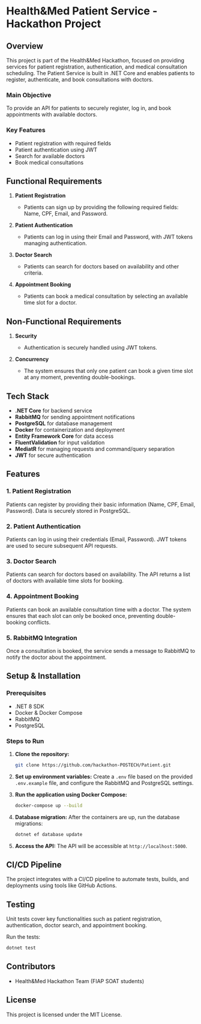 # Health&Med Patient Service - Hackathon Project

## Overview

This project is part of the Health&Med Hackathon, focused on providing services for patient registration, authentication, and medical consultation scheduling. The Patient Service is built in .NET Core and enables patients to register, authenticate, and book consultations with doctors.

### Main Objective
To provide an API for patients to securely register, log in, and book appointments with available doctors.

### Key Features
- Patient registration with required fields
- Patient authentication using JWT
- Search for available doctors
- Book medical consultations

## Functional Requirements
1. **Patient Registration**
   - Patients can sign up by providing the following required fields: Name, CPF, Email, and Password.
   
2. **Patient Authentication**
   - Patients can log in using their Email and Password, with JWT tokens managing authentication.

3. **Doctor Search**
   - Patients can search for doctors based on availability and other criteria.

4. **Appointment Booking**
   - Patients can book a medical consultation by selecting an available time slot for a doctor.

## Non-Functional Requirements
1. **Security**
   - Authentication is securely handled using JWT tokens.
   
2. **Concurrency**
   - The system ensures that only one patient can book a given time slot at any moment, preventing double-bookings.

## Tech Stack
- **.NET Core** for backend service
- **RabbitMQ** for sending appointment notifications
- **PostgreSQL** for database management
- **Docker** for containerization and deployment
- **Entity Framework Core** for data access
- **FluentValidation** for input validation
- **MediatR** for managing requests and command/query separation
- **JWT** for secure authentication

## Features

### 1. Patient Registration
Patients can register by providing their basic information (Name, CPF, Email, Password). Data is securely stored in PostgreSQL.

### 2. Patient Authentication
Patients can log in using their credentials (Email, Password). JWT tokens are used to secure subsequent API requests.

### 3. Doctor Search
Patients can search for doctors based on availability. The API returns a list of doctors with available time slots for booking.

### 4. Appointment Booking
Patients can book an available consultation time with a doctor. The system ensures that each slot can only be booked once, preventing double-booking conflicts.

### 5. RabbitMQ Integration
Once a consultation is booked, the service sends a message to RabbitMQ to notify the doctor about the appointment.

## Setup & Installation

### Prerequisites
- .NET 8 SDK
- Docker & Docker Compose
- RabbitMQ
- PostgreSQL

### Steps to Run

1. **Clone the repository:**
   ```bash
   git clone https://github.com/hackathon-POSTECH/Patient.git
   ```

2. **Set up environment variables:**
   Create a `.env` file based on the provided `.env.example` file, and configure the RabbitMQ and PostgreSQL settings.

3. **Run the application using Docker Compose:**
   ```bash
   docker-compose up --build
   ```

4. **Database migration:**
   After the containers are up, run the database migrations:
   ```bash
   dotnet ef database update
   ```

5. **Access the API:**
   The API will be accessible at `http://localhost:5000`.

## CI/CD Pipeline
The project integrates with a CI/CD pipeline to automate tests, builds, and deployments using tools like GitHub Actions.

## Testing
Unit tests cover key functionalities such as patient registration, authentication, doctor search, and appointment booking.

Run the tests:
```bash
dotnet test
```

## Contributors
- Health&Med Hackathon Team (FIAP SOAT students)

## License
This project is licensed under the MIT License.
